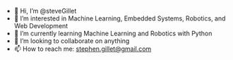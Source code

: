 - 👋 Hi, I’m @steveGillet
- 👀 I’m interested in Machine Learning, Embedded Systems, Robotics, and Web Development
- 🌱 I’m currently learning Machine Learning and Robotics with Python
- 💞️ I’m looking to collaborate on anything
- 📫 How to reach me: stephen.gillet@gmail.com

<!---
steveGillet/steveGillet is a ✨ special ✨ repository because its `README.md` (this file) appears on your GitHub profile.
You can click the Preview link to take a look at your changes.
--->
